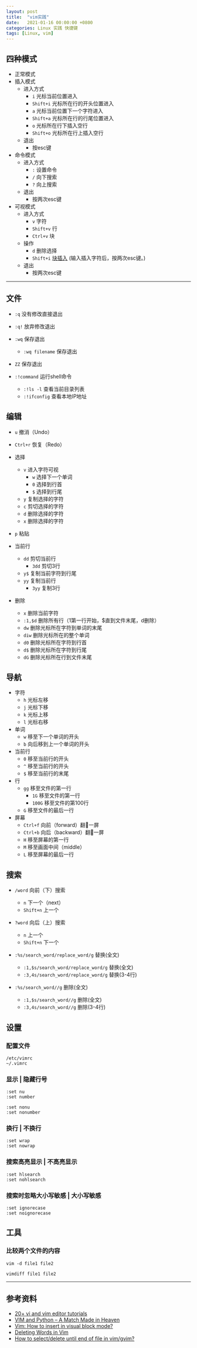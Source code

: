 ```yaml
---
layout: post
title:  "vim实践"
date:   2021-01-16 00:00:00 +0800
categories: Linux 实践 快捷键
tags: [Linux, vim]
---
```


## 四种模式
* 正常模式
* 插入模式
    * 进入方式
        * ```i``` 光标当前位置进入
        * ```Shift+i``` 光标所在行的开头位置进入
        * ```a``` 光标当前位置下一个字符进入
        * ```Shift+a``` 光标所在行的行尾位置进入
        * ```o``` 光标所在行下插入空行
        * ```Shift+o``` 光标所在行上插入空行
    * 退出
        * 按esc键
* 命令模式
    * 进入方式
        * ```:``` 设置命令
        * ```/``` 向下搜索
        * ```?``` 向上搜索
    * 退出
        * 按两次esc键
* 可视模式
    * 进入方式
        * ```v``` 字符
        * ```Shift+v``` 行
        * ```Ctrl+v``` 块
    * 操作
        * ```d``` 删除选择
        * ```Shift+i``` [块插入](https://stackoverflow.com/questions/12399572/vim-how-to-insert-in-visual-block-mode) (输入插入字符后，按两次esc键。)
    * 退出
        * 按两次esc键

---


## 文件
* ```:q``` 没有修改直接退出
* ```:q!``` 放弃修改退出
* ```:wq``` 保存退出
    * ```:wq filename``` 保存退出
* ```ZZ``` 保存退出

* ```:!command``` 运行shell命令
    * ```:!ls -l``` 查看当前目录列表
    * ```:!ifconfig``` 查看本地IP地址

## 编辑
* ```u``` 撤消（Undo）
* ```Ctrl+r``` 恢复（Redo）

* 选择
    * ```v``` 进入字符可视
        * ```w``` 选择下一个单词
        * ```0``` 选择到行首
        * ```$``` 选择到行尾
    * ```y``` 复制选择的字符
    * ```c``` 剪切选择的字符
    * ```d``` 删除选择的字符
    * ```x``` 删除选择的字符
* ```p``` 粘贴

* 当前行
    * ```dd``` 剪切当前行
        * ```3dd``` 剪切3行
    * ```y$``` 复制当前字符到行尾
    * ```yy``` 复制当前行
        * ```3yy``` 复制3行

* 删除
    * ```x``` 删除当前字符
    * ```:1,$d``` 删除所有行（1第一行开始，$直到文件末尾，d删除）
    * ```dw``` 删除光标所在字符到单词的末尾
    * ```diw``` 删除光标所在的整个单词
    * ```d0``` 删除光标所在字符到行首
    * ```d$``` 删除光标所在字符到行尾
    * ```dG``` 删除光标所在行到文件末尾


## 导航
* 字符
    * ```h``` 光标左移
    * ```j``` 光标下移
    * ```k``` 光标上移
    * ```l``` 光标右移
* 单词
    * ```w``` 移至下一个单词的开头
    * ```b``` 向后移到上一个单词的开头
* 当前行
    * ```0``` 移至当前行的开头
    * ```^``` 移至当前行的开头
    * ```$``` 移至当前行的末尾
* 行
    * ```gg``` 移至文件的第一行
        * ```1G``` 移至文件的第一行
        * ```100G``` 移至文件的第100行
    * ```G``` 移至文件的最后一行
* 屏幕
    * ```Ctrl+f``` 向前（forward）翻一屏
    * ```Ctrl+b``` 向后（backward）翻一屏
    * ```H``` 移至屏幕的第一行
    * ```M``` 移至画面中间（middle）
    * ```L``` 移至屏幕的最后一行

## 搜索
* ```/word``` 向前（下）搜索
    * ```n``` 下一个（next）
    * ```Shift+n``` 上一个
* ```?word``` 向后（上）搜索
    * ```n``` 上一个
    * ```Shift+n``` 下一个

* ```:%s/search_word/replace_word/g``` 替换(全文)
    * ```:1,$s/search_word/replace_word/g``` 替换(全文)
    * ```:3,4s/search_word/replace_word/g``` 替换(3-4行)
* ```:%s/search_word//g``` 删除(全文)
    * ```:1,$s/search_word//g``` 删除(全文)
    * ```:3,4s/search_word//g``` 删除(3-4行)

## 设置
### 配置文件 
```
/etc/vimrc
~/.vimrc
```

### 显示 | 隐藏行号
```
:set nu
:set number

:set nonu
:set nonumber
```

### 换行 | 不换行
```
:set wrap
:set nowrap
```

### 搜索高亮显示 | 不高亮显示
```
:set hlsearch
:set nohlsearch
```

### 搜索时忽略大小写敏感 | 大小写敏感
```
:set ignorecase
:set noignorecase
```

## 工具
### 比较两个文件的内容
```shell
vim -d file1 file2
```

```shell
vimdiff file1 file2
```

---

## 参考资料
* [20+ vi and vim editor tutorials](http://alvinalexander.com/linux/vi-vim-editor-tutorials-collection/)
* [VIM and Python – A Match Made in Heaven](https://realpython.com/vim-and-python-a-match-made-in-heaven/)
* [Vim: How to insert in visual block mode?](https://stackoverflow.com/questions/12399572/vim-how-to-insert-in-visual-block-mode)
* [Deleting Words in Vim](https://til.hashrocket.com/posts/fbfwnjxgtd-deleting-words-in-vim)
* [How to select/delete until end of file in vim/gvim?](https://unix.stackexchange.com/questions/13904/how-to-select-delete-until-end-of-file-in-vim-gvim)

